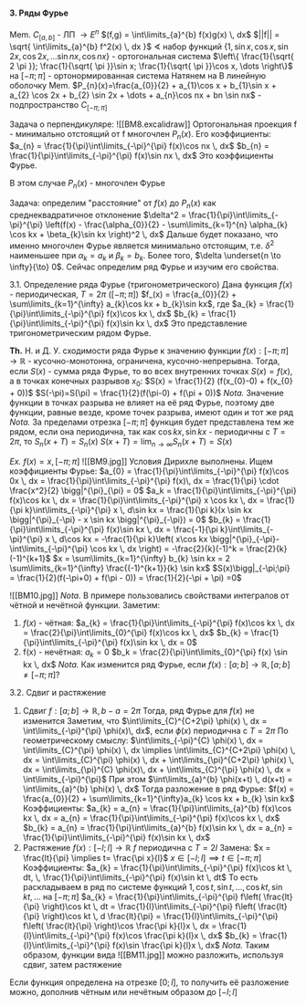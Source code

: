#### 3. Ряды Фурье
Mem. $C_{[a,b]}$ - ЛП $\to E^n$
$(f,g) = \int\limits_{a}^{b} f(x)g(x) \, dx$         $||f|| = \sqrt{ \int\limits_{a}^{b} f^2(x) \, dx }$
$\sphericalangle$ набор функций $\{1, \sin x, \cos x, \sin 2x, \cos 2x, \dots \sin nx, \cos nx\}$ - ортогональная система
$\left\{ \frac{1}{\sqrt{ 2 \pi }}; \frac{1}{\sqrt{ \pi }}\sin x; \frac{1}{\sqrt{ \pi }}\cos x, \dots \right\}$ на $[-\pi;\pi]$ - ортонормированная система
Натянем на B линейную оболочку
Mem. $P_{n}(x)=\frac{a_{0}}{2} + a_{1}\cos x + b_{1}\sin x + a_{2} \cos 2x + b_{2} \sin 2x + \dots + a_{n}\cos nx + bn \sin nx$ - подпространство $C_{[-\pi;\pi]}$

Задача о перпендикуляре:
![[ВМ8.excalidraw]]
Ортогональная проекция f - минимально отстоящий от f многочлен $P_{n}(x)$. Его коэффициенты:
$a_{n} = \frac{1}{\pi}\int\limits_{-\pi}^{\pi} f(x)\cos nx \, dx$
$b_{n} =  \frac{1}{\pi}\int\limits_{-\pi}^{\pi} f(x)\sin nx \, dx$
Это коэффициенты Фурье.

В этом случае $P_{n}(x)$ - многочлен Фурье

Задача: определим "расстояние" от $f(x)$  до $P_{n}(x)$ как среднеквадратичное отклонение $\delta^2 = \frac{1}{\pi}\int\limits_{-\pi}^{\pi} \left(f(x) - \frac{\alpha_{0}}{2} - \sum\limits_{k=1}^{n} \alpha_{k} \cos kx + \beta_{k}\sin kx \right)^2  \, dx$
Дальше будет показано, что именно многочлен Фурье является минимально отстоящим, т.е. $\delta^2$ наименьшее при $\alpha_{k} = a_{k}$ и $\beta_{k} = b_{k}$. Более того, $\delta \underset{n \to \infty}{\to} 0$.
Сейчас определим ряд Фурье и изучим его свойства.

3.1. Определение ряда Фурье (тригонометрического)
Дана функция $f(x)$ - периодическая, $T = 2\pi$ ($[-\pi;\pi]$)
$f_(x) = \frac{a_{0}}{2} + \sum\limits_{k=1}^{\infty} a_{k}\cos kx + b_{k}\sin kx$, где
$a_{k} =  \frac{1}{\pi}\int\limits_{-\pi}^{\pi} f(x)\cos kx \, dx$
$b_{k} =  \frac{1}{\pi}\int\limits_{-\pi}^{\pi} f(x)\sin kx \, dx$
Это представление тригонометрическим рядом Фурье.

**Th.** Н. и Д. У. сходимости ряда Фурье к значению функции
$f(x): [-\pi;\pi] \to \mathbb{R}$ - кусочно-монотонна, ограничена, кусочно-непрерывна. Тогда, если $S(x)$ - сумма ряда Фурье, то во всех внутренних точках $S(x) = f(x)$, а в точках конечных разрывов $x_{0}$:
$S(x) = \frac{1}{2} (f(x_{0}-0) + f(x_{0} + 0))$
$S(-\pi)=S(\pi) = \frac{1}{2}(f(\pi-0) + f(\pi + 0))$
*Nota.* Значение функции в точках разрыва не влияет на её ряд Фурье, поэтому две функции, равные везде, кроме точек разрыва, имеют один и тот же ряд
*Nota.* За пределами отрезка $[-\pi;\pi]$ функция будет представлена тем же рядом, если она периодична, так как $\cos kx, \sin kx$ - периодичны с $T = 2 \pi$,
то $S_n(x+T) = S_{n}(x)$
$S(x+T) = \lim_{ n \to \infty } S_{n}(x+T) = S(x)$

*Ex.* $f(x) = x, [-\pi;\pi]$
![[ВМ9.jpg]]
Условия Дирихле выполнены.
Ищем коэффициенты Фурье:
$a_{0} =  \frac{1}{\pi}\int\limits_{-\pi}^{\pi} f(x)\cos 0x \, dx =  \frac{1}{\pi}\int\limits_{-\pi}^{\pi} f(x)\, dx = \frac{1}{\pi} \cdot \frac{x^2}{2} \bigg|^{\pi}_{\pi} = 0$
$a_k = \frac{1}{\pi}\int\limits_{-\pi}^{\pi} f(x)\cos kx \, dx =  \frac{1}{\pi}\int\limits_{-\pi}^{\pi} x \cos kx \, dx =  \frac{1}{\pi k}\int\limits_{-\pi}^{\pi} x \, d\sin kx = \frac{1}{\pi k}(x \sin kx \bigg|^{\pi}_{-\pi} - x \sin kx \bigg|^{\pi}_{-\pi}) = 0$
$b_{k} =  \frac{1}{\pi}\int\limits_{-\pi}^{\pi} f(x)\sin kx \, dx =  \frac{-1}{\pi k}\int\limits_{-\pi}^{\pi} x \, d\cos kx = -\frac{1}{\pi k}\left( x\cos kx \bigg|^{\pi}_{-\pi}- \int\limits_{-\pi}^{\pi} \cos kx  \, dx \right) = -\frac{2}{k}(-1)^k = \frac{2}{k}(-1)^{k+1}$
$x = \sum\limits_{k=1}^{\infty} b_{k} \sin kx = 2 \sum\limits_{k=1}^{\infty} \frac{(-1)^{k+1}}{k} \sin kx$
$S(x)\bigg|_{-\pi;\pi} = \frac{1}{2}(f(-\pi+0) + f(\pi - 0)) = \frac{1}{2}(-\pi + \pi) =0$

![[ВМ10.jpg]]
*Nota.* В примере пользовались свойствами интегралов от чётной и нечётной функции.
Заметим:
1) $f(x)$ - чётная:
		$a_{k} = \frac{1}{\pi}\int\limits_{-\pi}^{\pi} f(x)\cos kx \, dx =  \frac{2}{\pi}\int\limits_{0}^{\pi} f(x)\cos kx \, dx$
		$b_{k} =  \frac{1}{\pi}\int\limits_{-\pi}^{\pi} f(x)\sin kx \, dx = 0$
2) f(x) - нечётная:
		$a_{k} = 0$
		$b_k =  \frac{2}{\pi}\int\limits_{0}^{\pi} f(x) \sin kx \, dx$
*Nota.* Как изменится ряд Фурье, если $f(x) : [a; b] \to \mathbb{R}, [a; b] \neq [-\pi;\pi]?$

3.2. Сдвиг и растяжение
1. Сдвиг
$f: [a;b] \to \mathbb{R}, b-a = 2 \pi$
Тогда, ряд Фурье для $f(x)$ не изменится
Заметим, что $\int\limits_{C}^{C+2\pi} \phi(x)  \, dx = \int\limits_{-\pi}^{\pi} \phi(x)\, dx$, если $\phi(x)$ периодична с $T=2\pi$
По геометрическому смыслу: $\int\limits_{-\pi}^{C} \phi(x)  \, dx = \int\limits_{C}^{\pi} \phi(x)  \, dx \implies \int\limits_{C}^{C+2\pi} \phi(x)  \, dx = \int\limits_{C}^{\pi} \phi(x)  \, dx + \int\limits_{\pi}^{C+2\pi} \phi(x)  \, dx = \int\limits_{\pi}^{C} \phi(x)\, dx + \int\limits_{C}^{\pi} \phi(x)  \, dx = \int\limits_{-\pi}^{\pi}$
При этом $\int\limits_{a}^{b} \phi(x+t)  \, d(x+t) = \int\limits_{a}^{b} \phi(x)  \, dx$
Тогда разложение в ряд Фурье:
$f(x) = \frac{a_{0}}{2} + \sum\limits_{k=1}^{\infty}a_{k} \cos kx + b_{k} \sin kx$
Коэффициенты: 
$a_{k} = a_{n} = \frac{1}{\pi}\int\limits_{a}^{b} f(x)\cos kx \, dx = a_{n} = \frac{1}{\pi}\int\limits_{-\pi}^{\pi} f(x)\cos kx \, dx$
$b_{k} = a_{n} = \frac{1}{\pi}\int\limits_{a}^{b} f(x)\sin kx \, dx = a_{n} = \frac{1}{\pi}\int\limits_{-\pi}^{\pi} f(x)\sin kx \, dx$
2. Растяжение
$f(x): [-l;l] \to \mathbb{R}$   $f$ периодична с $T=2l$
Замена: $x = \frac{lt}{\pi} \implies t= \frac{\pi x}{l}$
$x \in [-l;l] \implies t \in [-\pi;\pi]$
Коэффициенты: $a_{k} =  \frac{1}{\pi}\int\limits_{-\pi}^{\pi} f(x)\cos kt \, dt, \,  \frac{1}{\pi}\int\limits_{-\pi}^{\pi} f(x)\sin kt \, dt$
То есть раскладываем в ряд по системе функций ${1, \cos t, \sin t, \dots, \cos kt, \sin kt, \dots}$ на $[-\pi;\pi]$
$a_{k} =  \frac{1}{\pi}\int\limits_{-\pi}^{\pi} f\left( \frac{lt}{\pi} \right)\cos kt \, dt =  \frac{1}{l}\int\limits_{-\pi}^{\pi} f\left( \frac{lt}{\pi} \right)\cos kt \, d \frac{lt}{\pi} =  \frac{1}{l}\int\limits_{-\pi}^{\pi} f\left( \frac{lt}{\pi} \right)\cos \frac{\pi k}{l}x \, dx =  \frac{1}{l}\int\limits_{-\pi}^{\pi} f(x)\cos \frac{\pi k}{l}x \, dx$
$b_{k} = \frac{1}{l}\int\limits_{-\pi}^{\pi} f(x)\sin \frac{\pi k}{l}x \, dx$
*Nota.* Таким образом, функции вида ![[ВМ11.jpg]] можно разложить, используя сдвиг, затем растяжение

Если функция определена на отрезке $[0;l]$, то получить её разложение можно, дополнив чётным или нечётным образом до $[-l;l]$
